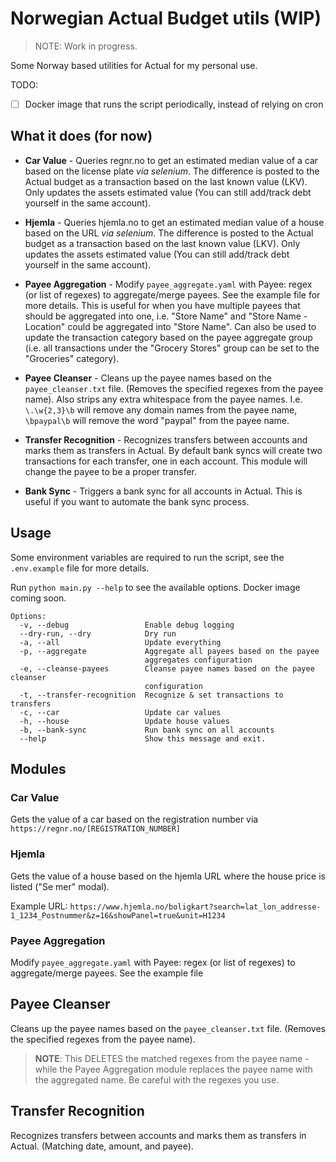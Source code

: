 # Norwegian Actual Budget utils (WIP)

> NOTE: Work in progress.

Some Norway based utilities for Actual for my personal use.

TODO:

- [ ] Docker image that runs the script periodically, instead of relying on cron

## What it does (for now)

- **Car Value** - Queries regnr.no to get an estimated median value of a car based on the license plate _via selenium_.
  The difference is posted to the Actual budget as a transaction based on the last known value (LKV). Only updates the
  assets estimated value (You can still add/track debt yourself in the same account).

- **Hjemla** - Queries hjemla.no to get an estimated median value of a house based on the URL _via selenium_. The
  difference is posted to the Actual budget as a transaction based on the last known value (LKV). Only updates the
  assets estimated value (You can still add/track debt yourself in the same account).

- **Payee Aggregation** - Modify `payee_aggregate.yaml` with Payee: regex (or list of regexes) to aggregate/merge
  payees. See the example file for more details. This is useful for when you have multiple payees that should be
  aggregated into one, i.e. "Store Name" and "Store Name - Location" could be aggregated into "Store Name". Can also
  be used to update the transaction category based on the payee aggregate group (i.e. all transactions under the
  "Grocery Stores" group can be set to the "Groceries" category).

- **Payee Cleanser** - Cleans up the payee names based on the `payee_cleanser.txt` file. (Removes the specified regexes
  from the payee name). Also strips any extra whitespace from the payee names. I.e. `\.\w{2,3}\b` will remove any domain
  names from the payee name, `\bpaypal\b` will remove the word "paypal" from the payee name.

- **Transfer Recognition** - Recognizes transfers between accounts and marks them as transfers in Actual. By default
  bank syncs will create two transactions for each transfer, one in each account. This module will change the payee to
  be a proper transfer.

- **Bank Sync** - Triggers a bank sync for all accounts in Actual. This is useful if you want to automate the bank sync
  process.

## Usage

Some environment variables are required to run the script, see the `.env.example` file for more details.

Run `python main.py --help` to see the available options. Docker image coming soon.

```shell
Options:
  -v, --debug                 Enable debug logging
  --dry-run, --dry            Dry run
  -a, --all                   Update everything
  -p, --aggregate             Aggregate all payees based on the payee
                              aggregates configuration
  -e, --cleanse-payees        Cleanse payee names based on the payee cleanser
                              configuration
  -t, --transfer-recognition  Recognize & set transactions to transfers
  -c, --car                   Update car values
  -h, --house                 Update house values
  -b, --bank-sync             Run bank sync on all accounts
  --help                      Show this message and exit.
  ```

## Modules

### Car Value

Gets the value of a car based on the registration number via `https://regnr.no/[REGISTRATION_NUMBER]`

### Hjemla

Gets the value of a house based on the hjemla URL where the house price is listed ("Se mer" modal).

Example URL: `https://www.hjemla.no/boligkart?search=lat_lon_addresse-1_1234_Postnummer&z=16&showPanel=true&unit=H1234`

### Payee Aggregation

Modify `payee_aggregate.yaml` with Payee: regex (or list of regexes) to aggregate/merge payees. See the example file

## Payee Cleanser

Cleans up the payee names based on the `payee_cleanser.txt` file. (Removes the specified regexes from the payee name).

> **NOTE**: This DELETES the matched regexes from the payee name - while the Payee Aggregation module replaces the payee
> name with the aggregated name. Be careful with the regexes you use.

## Transfer Recognition

Recognizes transfers between accounts and marks them as transfers in Actual. (Matching date, amount, and payee).